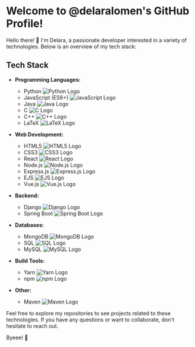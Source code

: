 # Welcome to @delaralomen's GitHub Profile!

Hello there! 👋 I'm Delara, a passionate developer interested in a variety of technologies. Below is an overview of my tech stack:

## Tech Stack

- **Programming Languages:**
  - Python ![Python Logo](https://www.vectorlogo.zone/logos/python/python-icon.svg)
  - JavaScript (ES6+) ![JavaScript Logo](https://www.vectorlogo.zone/logos/javascript/javascript-icon.svg)
  - Java ![Java Logo](https://www.vectorlogo.zone/logos/java/java-icon.svg)
  - C ![C Logo](https://www.vectorlogo.zone/logos/gnu_bash/gnu_bash-icon.svg)
  - C++ ![C++ Logo](https://www.vectorlogo.zone/logos/cppreference/cppreference-icon.svg)
  - LaTeX ![LaTeX Logo](https://www.vectorlogo.zone/logos/latex/latex-icon.svg)

- **Web Development:**
  - HTML5 ![HTML5 Logo](https://www.vectorlogo.zone/logos/w3_html5/w3_html5-icon.svg)
  - CSS3 ![CSS3 Logo](https://www.vectorlogo.zone/logos/netlify/netlify-icon.svg)
  - React ![React Logo](https://www.vectorlogo.zone/logos/reactjs/reactjs-icon.svg)
  - Node.js ![Node.js Logo](https://www.vectorlogo.zone/logos/nodejs/nodejs-icon.svg)
  - Express.js ![Express.js Logo](https://www.vectorlogo.zone/logos/expressjs/expressjs-icon.svg)
  - EJS ![EJS Logo](https://www.vectorlogo.zone/logos/ejs/ejs-icon.svg)
  - Vue.js ![Vue.js Logo](https://www.vectorlogo.zone/logos/vuejs/vuejs-icon.svg)

- **Backend:**
  - Django ![Django Logo](https://www.vectorlogo.zone/logos/djangoproject/djangoproject-icon.svg)
  - Spring Boot ![Spring Boot Logo](https://www.vectorlogo.zone/logos/springio/springio-icon.svg)

- **Databases:**
  - MongoDB ![MongoDB Logo](https://www.vectorlogo.zone/logos/mongodb/mongodb-icon.svg)
  - SQL ![SQL Logo](https://www.vectorlogo.zone/logos/mysql/mysql-icon.svg)
  - MySQL ![MySQL Logo](https://www.vectorlogo.zone/logos/mysql/mysql-icon.svg)

- **Build Tools:**
  - Yarn ![Yarn Logo](https://www.vectorlogo.zone/logos/yarnpkg/yarnpkg-icon.svg)
  - npm ![npm Logo](https://www.vectorlogo.zone/logos/npmjs/npmjs-icon.svg)

- **Other:**
  - Maven ![Maven Logo](https://www.vectorlogo.zone/logos/apache_maven/apache_maven-icon.svg)

Feel free to explore my repositories to see projects related to these technologies. 
If you have any questions or want to collaborate, don't hesitate to reach out.

Byeee! 🚀
